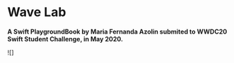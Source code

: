 # Wave Lab
**A Swift PlaygroundBook by Maria Fernanda Azolin submited to WWDC20 Swift Student Challenge, in May 2020.**

![]
